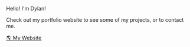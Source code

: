 Hello! I'm Dylan!

Check out my portfolio website to see some of my projects, or to contact me. 

[🌎 My Website](https://www.dylanmashini.com/)

